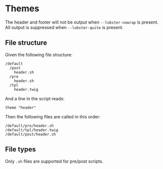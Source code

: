 # Themes

The header and footer will not be output when `--lobster-nowrap` is present.
All output is suppressed when `--lobster-quite` is present.

## File structure
Given the following file structure:

    /default
      /post
        header.sh
      /pre
        header.sh
      /tpl
        header.twig

And a line in the script reads:

    theme "header"

Then the following files are called in this order:

    /default/pre/header.sh
    /default/tpl/header.twig
    /default/post/header.sh
    
## File types
Only `.sh` files are supported for pre/post scripts.
